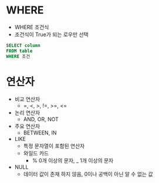 # WHERE
- WHERE 조건식
- 조건식이 True가 되는 로우만 선택

```SQL
SELECT column
FROM table
WHERE 조건
```

# 연산자
- 비교 연산자
  - =, <, >, !=, >=, <=
- 논리 연산자
  - AND, OR, NOT
- 주요 연산자
  - BETWEEN, IN
- LIKE 
  - 특정 문자열이 포함된 연산자
  - 와일드 카드
    - % 0개 이상의 문자, _ 1개 이상의 문자
- NULL
  - 데이터 값이 존재 하지 않음, 0이나 공백이 아닌 알 수 없는 값






